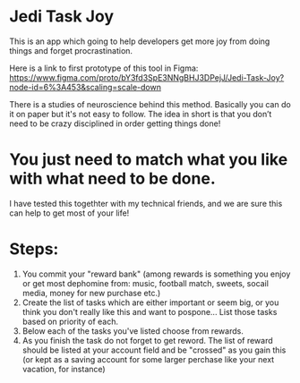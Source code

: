 # Jedi Task Joy
This is an app which going to help developers get more joy from doing things and forget procrastination. 

Here is a link to first prototype of this tool in Figma: 
https://www.figma.com/proto/bY3fd3SpE3NNgBHJ3DPejJ/Jedi-Task-Joy?node-id=6%3A453&scaling=scale-down

There is a studies of neuroscience behind this method. Basically you can do it on paper but it's not easy to follow. 
The idea in short is that you don’t need to be crazy disciplined in order getting things done! 
# You just need to match what you like with what need to be done. 
I have tested this togethter with my technical friends, and we are sure this can help to get most of your life!
# Steps: 
1. You commit your "reward bank" (among rewards is something you enjoy or get most dephomine from: music, football match, sweets, socail media, money for new purchase etc.)
2. Create the list of tasks which are either important or seem big, or you think you don't really like this and want to pospone...
List those tasks based on priority of each. 
3. Below each of the tasks you've listed choose from rewards. 
4. As you finish the task do not forget to get reword. The list of reward should be listed at your account field and be "crossed" as you gain this (or kept as a saving account for some larger perchase like your next vacation, for instance)
